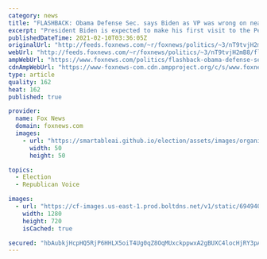 ```yaml
---
category: news
title: "FLASHBACK: Obama Defense Sec. says Biden as VP was wrong on nearly every big foreign policy issue"
excerpt: "President Biden is expected to make his first visit to the Pentagon as Commander-in-Chief on Wednesday alongside Vice President Kamala Harris."
publishedDateTime: 2021-02-10T03:36:05Z
originalUrl: "http://feeds.foxnews.com/~r/foxnews/politics/~3/nT9tvjH2mB8/flashback-obama-defense-sec-biden-wrong-foreign-policy"
webUrl: "http://feeds.foxnews.com/~r/foxnews/politics/~3/nT9tvjH2mB8/flashback-obama-defense-sec-biden-wrong-foreign-policy"
ampWebUrl: "https://www.foxnews.com/politics/flashback-obama-defense-sec-biden-wrong-foreign-policy.amp"
cdnAmpWebUrl: "https://www-foxnews-com.cdn.ampproject.org/c/s/www.foxnews.com/politics/flashback-obama-defense-sec-biden-wrong-foreign-policy.amp"
type: article
quality: 162
heat: 162
published: true

provider:
  name: Fox News
  domain: foxnews.com
  images:
    - url: "https://smartableai.github.io/election/assets/images/organizations/foxnews.com-50x50.jpg"
      width: 50
      height: 50

topics:
  - Election
  - Republican Voice

images:
  - url: "https://cf-images.us-east-1.prod.boltdns.net/v1/static/694940094001/928d5eb7-6cae-4b07-b417-7a20afc9f466/3517bf98-e3e7-498c-95dc-518c8e4cbebf/1280x720/match/image.jpg"
    width: 1280
    height: 720
    isCached: true

secured: "hbAubkjHcpHQ5RjP6HHLX5oiT4Ug0qZ8OqMUxckppwxA2gBUXC4locHjRY3pABo5jRaNDFePTOIyiMcAOE1MZoPWo7Uhk7iQF5K/AKw2gkanBYgAqGQ7mwkat6SQsyJXSftnzu6Gtu1UMoQxiJ3yd1zFyiM29vFm7a9jwjdFLQ8jBWVZ/v9oIPyHFoZDj1pixBDfC6DKxxeOlh6wUaL0KRSZJv2wgnZc10jKPvUP3AdZZ/4//XjL7eKG44INbrx8XVeGLYorB/v4oswDY0tAf5RCzE7IrW6LtZp1aNFnBRZYREGru549joo/EcaZ3o0RSWawyE1SHQP/VuoxgvZxrud3W3m+buqvBPXC3b1OyCY=;QY3FVHRjc7lzqPHaLC8CcA=="
---
```


